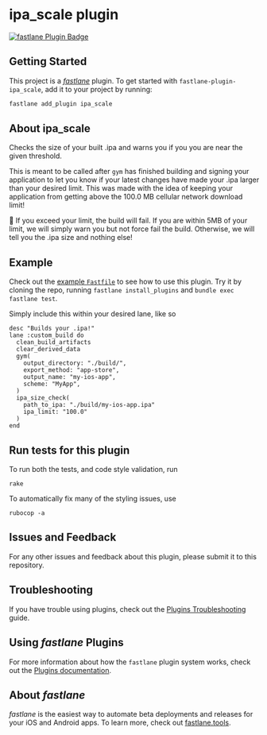 # ipa_scale plugin

[![fastlane Plugin Badge](https://rawcdn.githack.com/fastlane/fastlane/master/fastlane/assets/plugin-badge.svg)](https://rubygems.org/gems/fastlane-plugin-ipa_scale)

## Getting Started

This project is a [_fastlane_](https://github.com/fastlane/fastlane) plugin. To get started with `fastlane-plugin-ipa_scale`, add it to your project by running:

```bash
fastlane add_plugin ipa_scale
```

## About ipa_scale

Checks the size of your built .ipa and warns you if you you are near the given threshold.

This is meant to be called after `gym` has finished building and signing your application to let you know if your latest changes have made your .ipa larger than your desired limit. This was made with the idea of keeping your application from getting above the 100.0 MB cellular network download limit!

🚦 If you exceed your limit, the build will fail. If you are within 5MB of your limit, we will simply warn you but not force fail the build. Otherwise, we will tell you the .ipa size and nothing else!


## Example

Check out the [example `Fastfile`](fastlane/Fastfile) to see how to use this plugin. Try it by cloning the repo, running `fastlane install_plugins` and `bundle exec fastlane test`.

Simply include this within your desired lane, like so
```
desc "Builds your .ipa!"
lane :custom_build do
  clean_build_artifacts
  clear_derived_data
  gym(
    output_directory: "./build/",
    export_method: "app-store",
    output_name: "my-ios-app",
    scheme: "MyApp",
  )
  ipa_size_check(
    path_to_ipa: "./build/my-ios-app.ipa"
    ipa_limit: "100.0"
  )
end
```

## Run tests for this plugin

To run both the tests, and code style validation, run

```
rake
```

To automatically fix many of the styling issues, use
```
rubocop -a
```

## Issues and Feedback

For any other issues and feedback about this plugin, please submit it to this repository.

## Troubleshooting

If you have trouble using plugins, check out the [Plugins Troubleshooting](https://docs.fastlane.tools/plugins/plugins-troubleshooting/) guide.

## Using _fastlane_ Plugins

For more information about how the `fastlane` plugin system works, check out the [Plugins documentation](https://docs.fastlane.tools/plugins/create-plugin/).

## About _fastlane_

_fastlane_ is the easiest way to automate beta deployments and releases for your iOS and Android apps. To learn more, check out [fastlane.tools](https://fastlane.tools).
